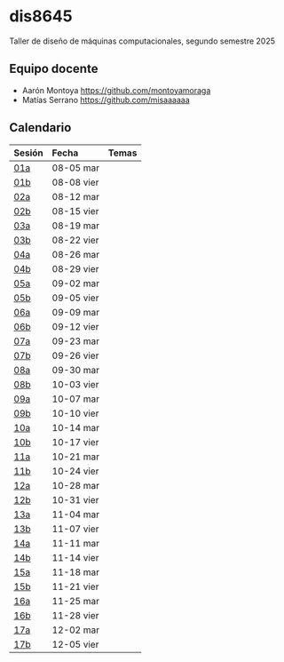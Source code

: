 # dis8645

Taller de diseño de máquinas computacionales, segundo semestre 2025

## Equipo docente

* Aarón Montoya <https://github.com/montoyamoraga>
* Matías Serrano <https://github.com/misaaaaaa>

## Calendario

| Sesión                           | Fecha       | Temas |
| :------------------------------- | :---------- | :---- |
| [01a](./00-docentes/sesion-01a/) | 08-05 mar   ||
| [01b](./00-docentes/sesion-01b/) | 08-08 vier  ||
| [02a](./00-docentes/sesion-02a/) | 08-12 mar   ||
| [02b](./00-docentes/sesion-02b/) | 08-15 vier  ||
| [03a](./00-docentes/sesion-03a/) | 08-19 mar   ||
| [03b](./00-docentes/sesion-03b/) | 08-22 vier  ||
| [04a](./00-docentes/sesion-04a/) | 08-26 mar   ||
| [04b](./00-docentes/sesion-04b/) | 08-29 vier  ||
| [05a](./00-docentes/sesion-05a/) | 09-02 mar   ||
| [05b](./00-docentes/sesion-05b/) | 09-05 vier  ||
| [06a](./00-docentes/sesion-06a/) | 09-09 mar   ||
| [06b](./00-docentes/sesion-06b/) | 09-12 vier  ||
| [07a](./00-docentes/sesion-07a/) | 09-23 mar   ||
| [07b](./00-docentes/sesion-07b/) | 09-26 vier  ||
| [08a](./00-docentes/sesion-08a/) | 09-30 mar   ||
| [08b](./00-docentes/sesion-08b/) | 10-03 vier  ||
| [09a](./00-docentes/sesion-09a/) | 10-07 mar   ||
| [09b](./00-docentes/sesion-09b/) | 10-10 vier  ||
| [10a](./00-docentes/sesion-10a/) | 10-14 mar   ||
| [10b](./00-docentes/sesion-10b/) | 10-17 vier  ||
| [11a](./00-docentes/sesion-11a/) | 10-21 mar   ||
| [11b](./00-docentes/sesion-11b/) | 10-24 vier  ||
| [12a](./00-docentes/sesion-12a/) | 10-28 mar   ||
| [12b](./00-docentes/sesion-12b/) | 10-31 vier  ||
| [13a](./00-docentes/sesion-13a/) | 11-04 mar   ||
| [13b](./00-docentes/sesion-13b/) | 11-07 vier  ||
| [14a](./00-docentes/sesion-14a/) | 11-11 mar   ||
| [14b](./00-docentes/sesion-14b/) | 11-14 vier  ||
| [15a](./00-docentes/sesion-15a/) | 11-18 mar   ||
| [15b](./00-docentes/sesion-15b/) | 11-21 vier  ||
| [16a](./00-docentes/sesion-16a/) | 11-25 mar   ||
| [16b](./00-docentes/sesion-16b/) | 11-28 vier  ||
| [17a](./00-docentes/sesion-17a/) | 12-02 mar   ||
| [17b](./00-docentes/sesion-17b/) | 12-05 vier  ||
